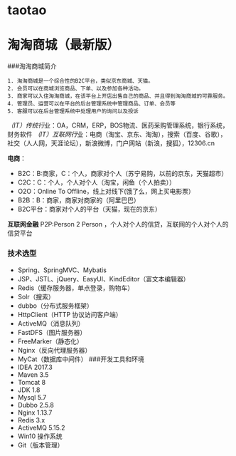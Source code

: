 # taotao
# 淘淘商城（最新版）
###淘淘商城简介
```
1. 淘淘商城是一个综合性的B2C平台，类似京东商城、天猫。
2. 会员可以在商城浏览商品、下单、以及参加各种活动。
3. 商家可以入住淘淘商城，在该平台上开店出售自己的商品、并且得到淘淘商城的可靠服务。
4. 管理员、运营可以在平台的后台管理系统中管理商品、订单、会员等
5. 客服可以在后台管理系统中处理用户的询问以及投诉
```
*（IT）传统行*业：OA，CRM，ERP，BOS物流、医药采购管理系统，银行系统，财务软件
*（IT）互联网行*业：电商（淘宝、京东、淘淘），搜索（百度、谷歌），社交（人人网，天涯论坛），新浪微博，门户网站（新浪，搜狐），12306.cn

**电商**：
- B2C：B:商家，C：个人，商家对个人（苏宁易购，以前的京东，天猫超市）
- C2C：C：个人，个人对个人（淘宝，闲鱼（个人拍卖））
- O2O：Online To Offline，线上对线下(饿了么，网上买电影票）
- B2B：B：商家，商家对商家的（阿里巴巴）
- B2C平台：商家对个人的平台（天猫，现在的京东）

**互联网金融**
P2P:Person 2 Person ，个人对个人的信贷，互联网的个人对个人的信贷平台

### 技术选型
-	Spring、SpringMVC、Mybatis
-	JSP、JSTL、jQuery、EasyUI、KindEditor（富文本编辑器）
-	Redis（缓存服务器，单点登录，购物车）
-	Solr（搜索）
-	dubbo（分布式服务框架）
-	HttpClient（HTTP 协议访问客户端）
-	ActiveMQ（消息队列）
-	FastDFS（图片服务器）
-	FreeMarker（静态化）
-	Nginx（反向代理服务器）
-	MyCat（数据库中间件）
###开发工具和环境
-	IDEA 2017.3 
-	Maven 3.5
-	Tomcat 8
-	JDK 1.8
-	Mysql 5.7
-	Dubbo 2.5.8
-	Nginx 1.13.7
-	Redis 3.x
-	ActiveMQ 5.15.2
-	Win10 操作系统
-	Git（版本管理）
